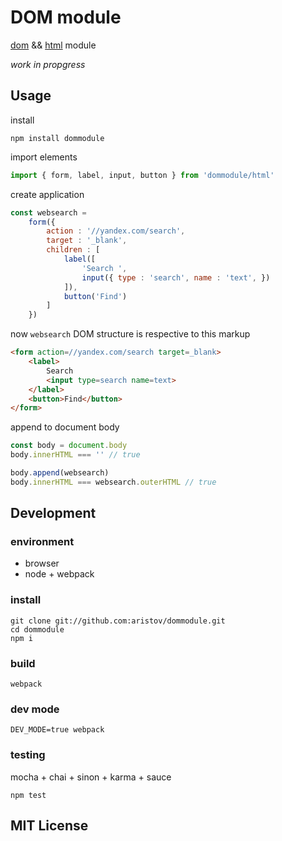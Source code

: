 # DOM module

[dom](http://dom.spec.whatwg.org)
&&
[html](http://html.spec.whatwg.org)
module

<em>work in propgress</em>

## Usage

install
```
npm install dommodule
```

import elements
```js
import { form, label, input, button } from 'dommodule/html'
```

create application
```js
const websearch = 
    form({
        action : '//yandex.com/search',
        target : '_blank',
        children : [
            label([
                'Search ',
                input({ type : 'search', name : 'text', })
            ]),
            button('Find')
        ]
    })
```

now `websearch` DOM structure is respective to this markup
```html
<form action=//yandex.com/search target=_blank>
    <label>
        Search 
        <input type=search name=text>
    </label>
    <button>Find</button>
</form>
```

append to document body
```js
const body = document.body
body.innerHTML === '' // true

body.append(websearch)
body.innerHTML === websearch.outerHTML // true
```

## Development

### environment

 - browser
 - node + webpack

### install

```
git clone git://github.com:aristov/dommodule.git
cd dommodule
npm i
```

### build

```
webpack
```

### dev mode

```
DEV_MODE=true webpack
```

### testing

mocha + chai + sinon + karma + sauce

```
npm test
```

## MIT License
